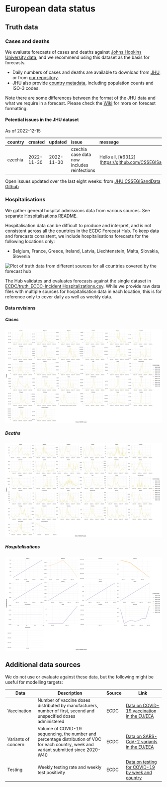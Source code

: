 European data status
================

## Truth data

### Cases and deaths

We evaluate forecasts of cases and deaths against [Johns Hopkins
University data](https://github.com/CSSEGISandData/COVID-19), and we
recommend using this dataset as the basis for forecasts.

- Daily numbers of cases and deaths are available to download from
  [JHU](https://github.com/CSSEGISandData/COVID-19/tree/master/csse_covid_19_data/csse_covid_19_time_series),
  or from [our
  repository](https://github.com/epiforecasts/covid19-forecast-hub-europe/data-truth).
- JHU also provide [country
  metadata](https://github.com/CSSEGISandData/COVID-19/blob/master/csse_covid_19_data/UID_ISO_FIPS_LookUp_Table.csv),
  including population counts and ISO-3 codes.

Note there are some differences between the format of the JHU data and
what we require in a forecast. Please check the
[Wiki](https://github.com/epiforecasts/covid19-forecast-hub-europe/wiki/Targets-and-horizons#truth-data)
for more on forecast formatting.

#### Potential issues in the JHU dataset

As of 2022-12-15

| country | created    | updated    | issue                                       | message                                                | url                                                      |
|:--------|:-----------|:-----------|:--------------------------------------------|:-------------------------------------------------------|:---------------------------------------------------------|
| czechia | 2022-11-30 | 2022-11-30 | czechia case data now includes reinfections | Hello all, \[#6312\](<https://github.com/CSSEGISandD>… | <https://github.com/CSSEGISandData/COVID-19/issues/6313> |

Open issues updated over the last eight weeks: from [JHU CSSEGISandData
Github](https://github.com/CSSEGISandData/COVID-19/)

### Hospitalisations

We gather general hospital admissions data from various sources. See
separate [Hospitalisations
README](https://github.com/epiforecasts/covid19-forecast-hub-europe/tree/main/code/auto_download/hospitalisations#readme).

Hospitalisation data can be difficult to produce and interpret, and is
not consistent across all the countries in the ECDC Forecast Hub. To
keep data and forecasts consistent, we include hospitalisations
forecasts for the following locations only:

- Belgium, France, Greece, Ireland, Latvia, Liechtenstein, Malta,
  Slovakia, Slovenia

![Plot of truth data from different sources for all countries covered by
the forecast hub](plots/hospitalisations.svg)

The Hub validates and evaluates forecasts against the single dataset in
[ECDC/truth_ECDC-Incident
Hospitalizations.csv](ECDC/truth_ECDC-Incident%20Hospitalizations.csv).
While we provide raw data files with multiple sources for
hospitalisation data in each location, this is for reference only to
cover daily as well as weekly data.

#### Data revisions

##### Cases

![Plot of revisions in case data](plots/revisions-Cases.svg)

##### Deaths

![Plot of revisions in case data](plots/revisions-Deaths.svg)

##### Hospitalisations

![Plot of revisions in case data](plots/revisions-Hospitalizations.svg)

## Additional data sources

We do not use or evaluate against these data, but the following might be
useful for modelling targets:

| Data                | Description                                                                                                                              | Source | Link                                                                                                                            |
|---------------------|------------------------------------------------------------------------------------------------------------------------------------------|--------|---------------------------------------------------------------------------------------------------------------------------------|
| Vaccination         | Number of vaccine doses distributed by manufacturers, number of first, second and unspecified doses administered                         | ECDC   | [Data on COVID-19 vaccination in the EU/EEA](https://www.ecdc.europa.eu/en/publications-data/data-covid-19-vaccination-eu-eea)  |
| Variants of concern | Volume of COVID-19 sequencing, the number and percentage distribution of VOC for each country, week and variant submitted since 2020-W40 | ECDC   | [Data on SARS-CoV-2 variants in the EU/EEA](https://www.ecdc.europa.eu/en/publications-data/data-virus-variants-covid-19-eueea) |
| Testing             | Weekly testing rate and weekly test positivity                                                                                           | ECDC   | [Data on testing for COVID-19 by week and country](https://www.ecdc.europa.eu/en/publications-data/covid-19-testing)            |
